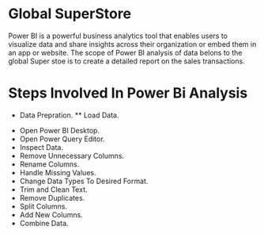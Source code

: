 # **Global SuperStore**
  Power BI is a powerful business analytics tool that enables users to visualize data and share insights across their organization or embed them in an app or website. The scope of Power BI analysis of  data belons to the global Super stoe is to create a detailed report on the sales transactions.

# **Steps Involved In Power Bi Analysis**
* Data Prepration.
 ** Load Data.
 - Open Power BI Desktop.
 - Open Power Query Editor.
 - Inspect Data.
 - Remove Unnecessary Columns.
 - Rename Columns.
 - Handle Missing Values.
 - Change Data Types To Desired Format.
 - Trim and Clean Text.
 - Remove Duplicates.
 - Split Columns.
 - Add New Columns.
 - Combine Data.
